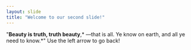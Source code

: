```yaml
---
layout: slide
title: "Welcome to our second slide!"
---
```

"**Beauty is truth, truth beauty**,* —that is all. Ye know on earth, and all ye need to know.*"
Use the left arrow to go back!